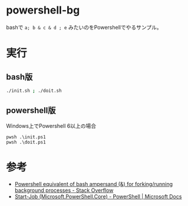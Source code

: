 # powershell-bg

bashで `a; b & c & d ; e` みたいのをPowershellでやるサンプル。


# 実行

## bash版

```sh
./init.sh ; ./doit.sh
```

## powershell版

Windows上でPowershell 6以上の場合
```pwsh
pwsh .\init.ps1
pwsh .\doit.ps1
```

# 参考
- [Powershell equivalent of bash ampersand (&) for forking/running background processes - Stack Overflow](https://stackoverflow.com/questions/185575/powershell-equivalent-of-bash-ampersand-for-forking-running-background-proce)
- [Start\-Job \(Microsoft\.PowerShell\.Core\) \- PowerShell \| Microsoft Docs](https://docs.microsoft.com/en-us/powershell/module/Microsoft.PowerShell.Core/Start-Job?view=powershell-7.1)
